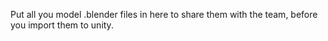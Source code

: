 Put all you model .blender files in here to share them with the team, before you import them to unity.
